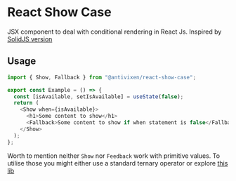# React Show Case

JSX component to deal with conditional rendering in React Js.
Inspired by [SolidJS version](https://www.solidjs.com/docs/latest#show)

## Usage

```ts
import { Show, Fallback } from "@antivixen/react-show-case";

export const Example = () => {
  const [isAvailable, setIsAvailable] = useState(false);
  return (
    <Show when={isAvailable}>
      <h1>Some content to show</h1>
      <Fallback>Some content to show if when statement is false</Fallback>
    </Show>
  );
};
```

Worth to mention neither `Show` nor `Feedback` work with primitive values. To utilise those you might either use a standard ternary operator or explore [this lib](https://www.npmjs.com/package/@antivixen/andor)
